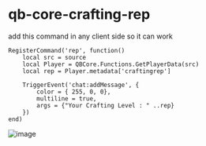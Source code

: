 # qb-core-crafting-rep
add this command in any client side so it can work

```
RegisterCommand('rep', function()
	local src = source
	local Player = QBCore.Functions.GetPlayerData(src)
	local rep = Player.metadata['craftingrep']

    TriggerEvent('chat:addMessage', {
        color = { 255, 0, 0},
        multiline = true,
        args = {"Your Crafting Level : " ..rep}
    })
end)
```

![image](https://user-images.githubusercontent.com/89742984/175812193-67cecdad-3011-498d-8b03-20e068fe581e.png)
